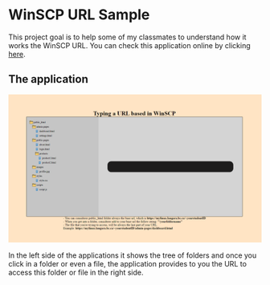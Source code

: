 # WinSCP URL Sample
This project goal is to help some of my classmates to understand how it works the WinSCP URL. 
You can check this application online by clicking [here](https://babiperina.github.io/winscp-url-sample/).

## The application
![enter image description here](https://github.com/babiperina/winscp-url-sample/blob/main/application.PNG?raw=true)

In the left side of the applications it shows the tree of folders and once you click in a folder or even a file, the application provides to you the URL to access this folder or file in the right side.
